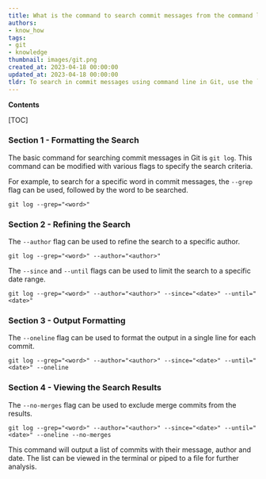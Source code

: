 ```yaml
---
title: What is the command to search commit messages from the command line?
authors:
- know_how
tags:
- git
- knowledge
thumbnail: images/git.png
created_at: 2023-04-18 00:00:00
updated_at: 2023-04-18 00:00:00
tldr: To search in commit messages using command line in Git, use the `git log` command with the `--grep` flag.
---
```


**Contents**

[TOC]

### Section 1 - Formatting the Search

The basic command for searching commit messages in Git is `git log`. This command can be modified with various flags to specify the search criteria.

For example, to search for a specific word in commit messages, the `--grep` flag can be used, followed by the word to be searched.

`git log --grep="<word>"`

### Section 2 - Refining the Search

The `--author` flag can be used to refine the search to a specific author.

`git log --grep="<word>" --author="<author>"`

The `--since` and `--until` flags can be used to limit the search to a specific date range.

`git log --grep="<word>" --author="<author>" --since="<date>" --until="<date>"`

### Section 3 - Output Formatting

The `--oneline` flag can be used to format the output in a single line for each commit.

`git log --grep="<word>" --author="<author>" --since="<date>" --until="<date>" --oneline`

### Section 4 - Viewing the Search Results

The `--no-merges` flag can be used to exclude merge commits from the results.

`git log --grep="<word>" --author="<author>" --since="<date>" --until="<date>" --oneline --no-merges`

This command will output a list of commits with their message, author and date. The list can be viewed in the terminal or piped to a file for further analysis.
